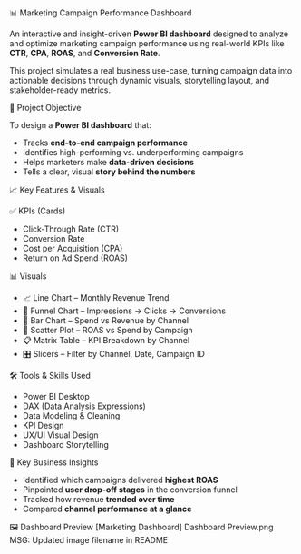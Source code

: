 📊 Marketing Campaign Performance Dashboard

An interactive and insight-driven **Power BI dashboard** designed to analyze and optimize marketing campaign performance using real-world KPIs like **CTR**, **CPA**, **ROAS**, and **Conversion Rate**.

This project simulates a real business use-case, turning campaign data into actionable decisions through dynamic visuals, storytelling layout, and stakeholder-ready metrics.

📌 Project Objective

To design a **Power BI dashboard** that:
- Tracks **end-to-end campaign performance**
- Identifies high-performing vs. underperforming campaigns
- Helps marketers make **data-driven decisions**
- Tells a clear, visual **story behind the numbers**

📈 Key Features & Visuals

✅ KPIs (Cards)
- Click-Through Rate (CTR)
- Conversion Rate
- Cost per Acquisition (CPA)
- Return on Ad Spend (ROAS)

📊 Visuals
- 📈 Line Chart – Monthly Revenue Trend
- 🔻 Funnel Chart – Impressions → Clicks → Conversions
- 📌 Bar Chart – Spend vs Revenue by Channel
- 📍 Scatter Plot – ROAS vs Spend by Campaign
- 📋 Matrix Table – KPI Breakdown by Channel
- 🎛️ Slicers – Filter by Channel, Date, Campaign ID

🛠️ Tools & Skills Used

- Power BI Desktop
- DAX (Data Analysis Expressions)
- Data Modeling & Cleaning
- KPI Design
- UX/UI Visual Design
- Dashboard Storytelling

🧠 Key Business Insights

- Identified which campaigns delivered **highest ROAS**
- Pinpointed **user drop-off stages** in the conversion funnel
- Tracked how revenue **trended over time**
- Compared **channel performance at a glance**

🖼️ Dashboard Preview
[Marketing Dashboard]
Dashboard Preview.png
MSG: Updated image filename in README
